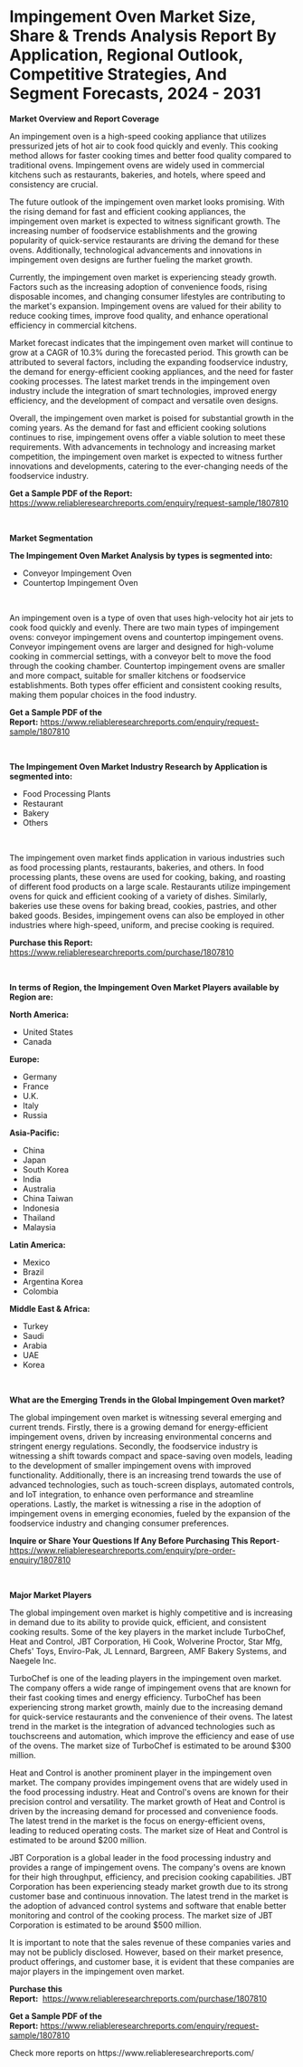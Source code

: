 <p><h1>Impingement Oven Market Size, Share & Trends Analysis Report By Application, Regional Outlook, Competitive Strategies, And Segment Forecasts, 2024 - 2031</h1></p><p><strong>Market Overview and Report Coverage</strong></p>
<p><p>An impingement oven is a high-speed cooking appliance that utilizes pressurized jets of hot air to cook food quickly and evenly. This cooking method allows for faster cooking times and better food quality compared to traditional ovens. Impingement ovens are widely used in commercial kitchens such as restaurants, bakeries, and hotels, where speed and consistency are crucial.</p><p>The future outlook of the impingement oven market looks promising. With the rising demand for fast and efficient cooking appliances, the impingement oven market is expected to witness significant growth. The increasing number of foodservice establishments and the growing popularity of quick-service restaurants are driving the demand for these ovens. Additionally, technological advancements and innovations in impingement oven designs are further fueling the market growth.</p><p>Currently, the impingement oven market is experiencing steady growth. Factors such as the increasing adoption of convenience foods, rising disposable incomes, and changing consumer lifestyles are contributing to the market's expansion. Impingement ovens are valued for their ability to reduce cooking times, improve food quality, and enhance operational efficiency in commercial kitchens.</p><p>Market forecast indicates that the impingement oven market will continue to grow at a CAGR of 10.3% during the forecasted period. This growth can be attributed to several factors, including the expanding foodservice industry, the demand for energy-efficient cooking appliances, and the need for faster cooking processes. The latest market trends in the impingement oven industry include the integration of smart technologies, improved energy efficiency, and the development of compact and versatile oven designs.</p><p>Overall, the impingement oven market is poised for substantial growth in the coming years. As the demand for fast and efficient cooking solutions continues to rise, impingement ovens offer a viable solution to meet these requirements. With advancements in technology and increasing market competition, the impingement oven market is expected to witness further innovations and developments, catering to the ever-changing needs of the foodservice industry.</p></p>
<p><strong>Get a Sample PDF of the Report:</strong> <a href="https://www.reliableresearchreports.com/enquiry/request-sample/1807810">https://www.reliableresearchreports.com/enquiry/request-sample/1807810</a></p>
<p>&nbsp;</p>
<p><strong>Market Segmentation</strong></p>
<p><strong>The Impingement Oven Market Analysis by types is segmented into:</strong></p>
<p><ul><li>Conveyor Impingement Oven</li><li>Countertop Impingement Oven</li></ul></p>
<p>&nbsp;</p>
<p><p>An impingement oven is a type of oven that uses high-velocity hot air jets to cook food quickly and evenly. There are two main types of impingement ovens: conveyor impingement ovens and countertop impingement ovens. Conveyor impingement ovens are larger and designed for high-volume cooking in commercial settings, with a conveyor belt to move the food through the cooking chamber. Countertop impingement ovens are smaller and more compact, suitable for smaller kitchens or foodservice establishments. Both types offer efficient and consistent cooking results, making them popular choices in the food industry.</p></p>
<p><strong>Get a Sample PDF of the Report:</strong>&nbsp;<a href="https://www.reliableresearchreports.com/enquiry/request-sample/1807810">https://www.reliableresearchreports.com/enquiry/request-sample/1807810</a></p>
<p>&nbsp;</p>
<p><strong>The Impingement Oven Market Industry Research by Application is segmented into:</strong></p>
<p><ul><li>Food Processing Plants</li><li>Restaurant</li><li>Bakery</li><li>Others</li></ul></p>
<p>&nbsp;</p>
<p><p>The impingement oven market finds application in various industries such as food processing plants, restaurants, bakeries, and others. In food processing plants, these ovens are used for cooking, baking, and roasting of different food products on a large scale. Restaurants utilize impingement ovens for quick and efficient cooking of a variety of dishes. Similarly, bakeries use these ovens for baking bread, cookies, pastries, and other baked goods. Besides, impingement ovens can also be employed in other industries where high-speed, uniform, and precise cooking is required.</p></p>
<p><strong>Purchase this Report:</strong>&nbsp; <a href="https://www.reliableresearchreports.com/purchase/1807810">https://www.reliableresearchreports.com/purchase/1807810</a></p>
<p>&nbsp;</p>
<p><strong>In terms of Region, the Impingement Oven Market Players available by Region are:</strong></p>
<p>
    <p> <strong> North America: </strong>
        <ul>
            <li>United States</li>
            <li>Canada</li>
        </ul>
        </p> 
    <p> <strong> Europe: </strong>
        <ul>
            <li>Germany</li>
            <li>France</li>
            <li>U.K.</li>
            <li>Italy</li>
            <li>Russia</li>
        </ul>
        </p> 
    <p> <strong> Asia-Pacific: </strong>
        <ul>
            <li>China</li>
            <li>Japan</li>
            <li>South Korea</li>
            <li>India</li>
            <li>Australia</li>
            <li>China Taiwan</li>
            <li>Indonesia</li>
            <li>Thailand</li>
            <li>Malaysia</li>
        </ul>
        </p> 
    <p> <strong> Latin America: </strong>
        <ul>
            <li>Mexico</li>
            <li>Brazil</li>
            <li>Argentina Korea</li>
            <li>Colombia</li>
        </ul>
        </p> 
    <p> <strong> Middle East & Africa: </strong>
        <ul>
            <li>Turkey</li>
            <li>Saudi</li>
            <li>Arabia</li>
            <li>UAE</li>
            <li>Korea</li>
        </ul>
    </p>
    </p>
<p>&nbsp;</p>
<p><strong>What are the Emerging Trends in the Global Impingement Oven market?</strong></p>
<p><p>The global impingement oven market is witnessing several emerging and current trends. Firstly, there is a growing demand for energy-efficient impingement ovens, driven by increasing environmental concerns and stringent energy regulations. Secondly, the foodservice industry is witnessing a shift towards compact and space-saving oven models, leading to the development of smaller impingement ovens with improved functionality. Additionally, there is an increasing trend towards the use of advanced technologies, such as touch-screen displays, automated controls, and IoT integration, to enhance oven performance and streamline operations. Lastly, the market is witnessing a rise in the adoption of impingement ovens in emerging economies, fueled by the expansion of the foodservice industry and changing consumer preferences.</p></p>
<p><strong>Inquire or Share Your Questions If Any Before Purchasing This Report</strong>- <a href="https://www.reliableresearchreports.com/enquiry/pre-order-enquiry/1807810">https://www.reliableresearchreports.com/enquiry/pre-order-enquiry/1807810</a></p>
<p>&nbsp;</p>
<p><strong>Major Market Players</strong></p>
<p><p>The global impingement oven market is highly competitive and is increasing in demand due to its ability to provide quick, efficient, and consistent cooking results. Some of the key players in the market include TurboChef, Heat and Control, JBT Corporation, Hi Cook, Wolverine Proctor, Star Mfg, Chefs' Toys, Enviro-Pak, JL Lennard, Bargreen, AMF Bakery Systems, and Naegele Inc.</p><p>TurboChef is one of the leading players in the impingement oven market. The company offers a wide range of impingement ovens that are known for their fast cooking times and energy efficiency. TurboChef has been experiencing strong market growth, mainly due to the increasing demand for quick-service restaurants and the convenience of their ovens. The latest trend in the market is the integration of advanced technologies such as touchscreens and automation, which improve the efficiency and ease of use of the ovens. The market size of TurboChef is estimated to be around $300 million.</p><p>Heat and Control is another prominent player in the impingement oven market. The company provides impingement ovens that are widely used in the food processing industry. Heat and Control's ovens are known for their precision control and versatility. The market growth of Heat and Control is driven by the increasing demand for processed and convenience foods. The latest trend in the market is the focus on energy-efficient ovens, leading to reduced operating costs. The market size of Heat and Control is estimated to be around $200 million.</p><p>JBT Corporation is a global leader in the food processing industry and provides a range of impingement ovens. The company's ovens are known for their high throughput, efficiency, and precision cooking capabilities. JBT Corporation has been experiencing steady market growth due to its strong customer base and continuous innovation. The latest trend in the market is the adoption of advanced control systems and software that enable better monitoring and control of the cooking process. The market size of JBT Corporation is estimated to be around $500 million.</p><p>It is important to note that the sales revenue of these companies varies and may not be publicly disclosed. However, based on their market presence, product offerings, and customer base, it is evident that these companies are major players in the impingement oven market.</p></p>
<p><strong>Purchase this Report:</strong>&nbsp;&nbsp;<a href="https://www.reliableresearchreports.com/purchase/1807810">https://www.reliableresearchreports.com/purchase/1807810</a></p>
<p></p>
<p><strong>Get a Sample PDF of the Report:</strong>&nbsp;<a href="https://www.reliableresearchreports.com/enquiry/request-sample/1807810">https://www.reliableresearchreports.com/enquiry/request-sample/1807810</a></p>
<p>Check more reports on https://www.reliableresearchreports.com/</p>